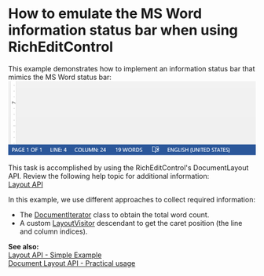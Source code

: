 # How to emulate the MS Word information status bar when using RichEditControl


<p>This example demonstrates how to implement an information status bar that mimics the MS Word status bar:<br><img src="https://raw.githubusercontent.com/DevExpress-Examples/how-to-emulate-the-ms-word-information-status-bar-when-using-richeditcontrol-t467150/16.1.9+/media/150534eb-cd19-11e6-80bf-00155d62480c.png"></p>
<p>This task is accomplished by using the RichEditControl's DocumentLayout API. Review the following help topic for additional information:<br><a href="https://documentation.devexpress.com/#WindowsForms/CustomDocument114069">Layout API</a></p>
<p>In this example, we use different approaches to collect required information:</p>

* The <a href="https://documentation.devexpress.com/CoreLibraries/clsDevExpressXtraRichEditAPINativeDocumentIteratortopic.aspx">DocumentIterator</a> class to obtain the total word count.
* A custom <a href="https://documentation.devexpress.com/#CoreLibraries/clsDevExpressXtraRichEditAPILayoutLayoutVisitortopic">LayoutVisitor</a> descendant to get the caret position (the line and column indices).
<p><strong>See also:</strong><br><a href="https://www.devexpress.com/Support/Center/p/T245818">Layout API - Simple Example</a><br><a href="https://www.devexpress.com/Support/Center/p/T266080">Document Layout API - Practical usage</a></p>